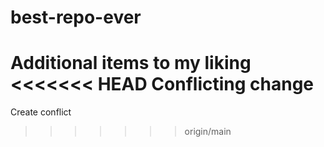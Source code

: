 # best-repo-ever
Additional items to my liking
<<<<<<< HEAD
Conflicting change
=======
Create conflict
>>>>>>> origin/main
